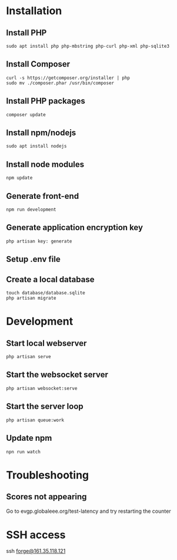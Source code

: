 # Installation
## Install PHP
	sudo apt install php php-mbstring php-curl php-xml php-sqlite3
## Install Composer
	curl -s https://getcomposer.org/installer | php
	sudo mv ./composer.phar /usr/bin/composer
## Install PHP packages
	composer update
## Install npm/nodejs
	sudo apt install nodejs
## Install node modules
	npm update
## Generate front-end
	npm run development
## Generate application encryption key
	php artisan key: generate 
## Setup .env file

## Create a local database
	touch database/database.sqlite
	php artisan migrate

# Development
## Start local webserver
	php artisan serve
## Start the websocket server
	php artisan websocket:serve
## Start the server loop
	php artisan queue:work
## Update npm
	npn run watch


# Troubleshooting
## Scores not appearing
Go to evgp.globaleee.org/test-latency and try restarting the counter

# SSH access
ssh forge@161.35.118.121


